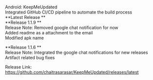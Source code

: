 Android: KeepMeUpdated  
Integrated GitHub CI/CD pipeline to automate the build process  
**Latest Release **  
**Release 1.1.9 **    
Release Note: Removed google chat notification for now      
              Added readme as a attachment to the email   
              Modified apk name

**Release 1.1.6  **    
Release Note: Integrated the google chat notifications for new releases  
              Artifact related bug fixes     

Release Link: https://github.com/chaitrasarasar/KeepMeUpdated/releases/latest


